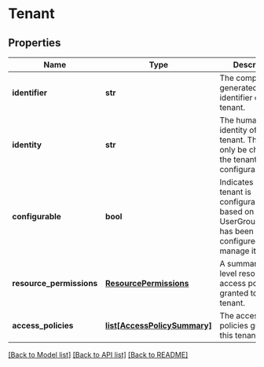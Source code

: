 # Tenant

## Properties
Name | Type | Description | Notes
------------ | ------------- | ------------- | -------------
**identifier** | **str** | The computer-generated identifier of the tenant. | [optional] 
**identity** | **str** | The human-facing identity of the tenant. This can only be changed if the tenant is configurable. | [optional] 
**configurable** | **bool** | Indicates if this tenant is configurable, based on which UserGroupProvider has been configured to manage it. | [optional] 
**resource_permissions** | [**ResourcePermissions**](ResourcePermissions.md) | A summary top-level resource access policies granted to this tenant. | [optional] 
**access_policies** | [**list[AccessPolicySummary]**](AccessPolicySummary.md) | The access policies granted to this tenant. | [optional] 

[[Back to Model list]](../README.md#documentation-for-models) [[Back to API list]](../README.md#documentation-for-api-endpoints) [[Back to README]](../README.md)


